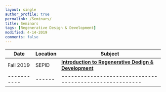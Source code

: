 ```yaml
---
layout: single
author_profile: true
permalink: /Seminars/
title: Seminars
tags: [Regenerative Design & Development]
modified: 4-14-2019
comments: false
---
```



| Date      |Location| **Subject**                                        |
|-----------|--------|----------------------------------------------------|
|Fall 2019  |SEPID|    [**Introduction to Regenerative Dedign & Development**](/assets/seminars/RGD.pdf) |
|-----------|------|-------------------------------------------------------|


